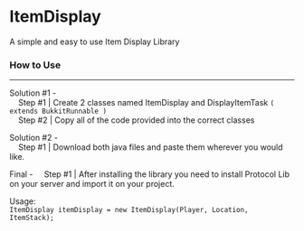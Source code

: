 # ItemDisplay
A simple and easy to use Item Display Library


### How to Use
---------
Solution #1 -  
&nbsp;&nbsp;&nbsp;&nbsp;Step #1 | Create 2 classes named ItemDisplay and DisplayItemTask `( extends BukkitRunnable )`  
&nbsp;&nbsp;&nbsp;&nbsp;Step #2 | Copy all of the code provided into the correct classes
    
Solution #2 -  
&nbsp;&nbsp;&nbsp;&nbsp;Step #1 | Download both java files and paste them wherever you would like.

Final -
&nbsp;&nbsp;&nbsp;&nbsp;Step #1 | After installing the library you need to install Protocol Lib on your server and import it on your project.
    
Usage:    
`ItemDisplay itemDisplay = new ItemDisplay(Player, Location, ItemStack);`
